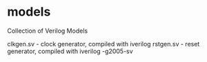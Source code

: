# models
Collection of Verilog Models

clkgen.sv - clock generator, compiled with iverilog 
rstgen.sv - reset generator, compiled with iverilog -g2005-sv
